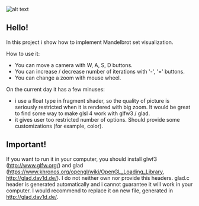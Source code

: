 ![alt text](https://raw.githubusercontent.com/SleepingSoul/Mandelbrot-set-visualization/master/preview.gif)

Hello!
--------------------------------------

In this project i show how to implement Mandelbrot set visualization.

How to use it:
  -  You can move a camera with W, A, S, D buttons.
  -  You can increase / decrease number of iterations with '-', '=' buttons.
  -  You can change a zoom with mouse wheel.

On the current day it has a few minuses:
- i use a float type in fragment shader, so the quality of picture is seriously restricted when it is rendered with big zoom.
It would be great to find some way to make glsl 4 work with glfw3 / glad.
- it gives user too restricted number of options. Should provide some customizations (for example, color).

Important!
--------
If you want to run it in your computer, you should install glwf3 (http://www.glfw.org/)
and glad (https://www.khronos.org/opengl/wiki/OpenGL_Loading_Library, http://glad.dav1d.de/). I do not neither own nor provide
this headers.
glad.c header is generated automatically and i cannot guarantee it will work in your computer. I would recommend to replace it on new
file, generated in http://glad.dav1d.de/.
